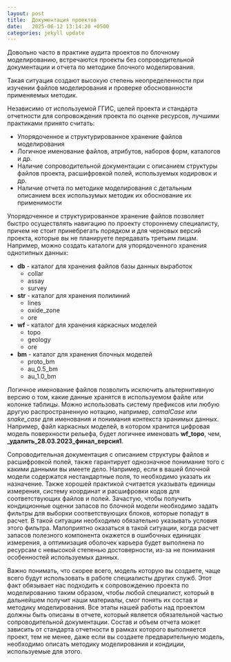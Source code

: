 ```yaml
---
layout: post
title:  Документация проектов
date:   2025-06-12 13:14:20 +0500
categories: jekyll update
---
```


Довольно часто в практике аудита проектов по блочному моделированию, встречаются проекты без сопроводительной документации и отчета по методике блочного моделирования.

Такая ситуация создают высокую степень неопределенности при изучении файлов моделирования и проверке обоснованности применяемых методик.

Независимо от используемой ГГИС, целей проекта и стандарта отчетности для сопровождения проекта по оценке ресурсов, лучшими практиками принято считать:
* Упорядоченное и структурированное хранение файлов моделирования
* Логичное именование файлов, атрибутов, наборов форм, каталогов и др.
* Наличие сопроводительной документации с описанием структуры файлов проекта, расшифровкой полей, используемых кодировок и др.
* Наличие отчета по методике моделирования с детальным описанием всех использумых методик их обоснование их применимости

Упорядоченное и структурированное хранение файлов позволяет быстро осуществлять навигацию по проекту стороннему специалисту, причем не стоит принебрегать порядком и для черновых версий проекта, которые вы не планируете передавать третьим лицам. Например, можно создать каталоги для упорядоченного хранения однотипных данных:
* **db** - каталог для хранения файлов базы данных выработок
    * collar
    * assay
    * survey
* **str** - каталог для хранения полилиний
    * lines
    * oxide_zone
    * ore
* **wf** - каталог для хранения каркасных моделей
    * topo
    * geology
    * ore
* **bm** - каталог для хранения блочных моделей
    * proto_bm
    * au_0.5_bm
    * au_1.0_bm

Логичное именование файлов позволить исключить альтернитивную версию о том, какие данные хранятся в используемом файле или колонке таблицы. Можно использовать систему префиксов или любую другую распространенную нотацию, например, *сamalCase* или *snake_case* для именования и понимания контекста хранимых данных. Например, файл каркасных моделей, в котором хранится цифровая модель поверхности рельефа, будет логичнее именовать **wf_topo**, чем, **_удалить_28.03.2023_финал_версия1**.

Сопроводительная документация с описанием структуры файлов и расшифровкой полей, также гарантирует однозначное понимание того с какими данными вы имеете дело. Например, если в вашей блочной модели содержатся нестандартные поля, то необходимо указать их назначение. Также хорошей практикой считается указывать единицы измерения, систему координат и расшифровки кодов для соответствующих файлов и полей. Зачастую, чтобы получить кондиционные оценки запасов по блочной модели необходимо задать фильтры для выборки соответствующих блоков, которые попадут в расчет. В такой ситуации необходимо обязательно указывать условия этого фильтра. Малоприятно оказаться в такой ситуации, когда расчет запасов полезного компонента окажется в ошибочных единицах измерения, а оптимизация оболочек карьера будет выполнена по ресурсам с невысокой степенью достоверности, из-за не понимания особенностей используемых данных.

Важно понимать, что скорее всего, модель которую вы создаете, чаще всего будут использовать в работе специалисты других служб. Этот факт обязывает нас подходить к сопровождению проекта по моделированию таким образом, чтобы любой специалист, который в дальнейшем получит наши материалы, смог понять их состав и методику моделирования. Все этапы нашей работы над проектом должны быть описаны в отчете, который является обязательной частью сопроводительной документации. Состав и объем отчета может зависить от стандарта отчетности в рамках которого выполняется проект, тем не менее, даже если вы создаете предварительную модель, необходимо описать методику моделирования и кондиции, используемые для этого.